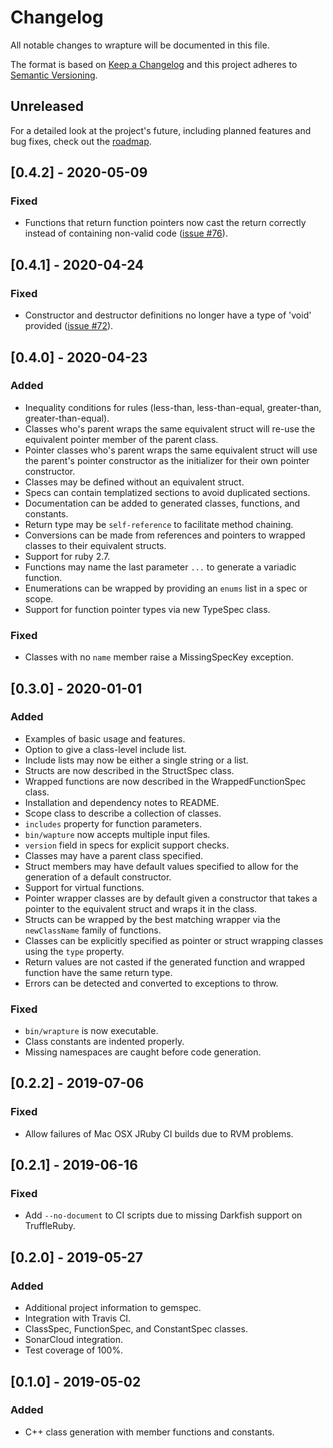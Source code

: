 # Changelog
All notable changes to wrapture will be documented in this file.

The format is based on [Keep a Changelog](https://keepachangelog.com/en/1.0.0/)
and this project adheres to [Semantic Versioning](https://semver.org/spec/v2.0.0.html).

## Unreleased
For a detailed look at the project's future, including planned features and bug
fixes, check out the
[roadmap](https://github.com/goatshriek/wrapture/blob/master/docs/roadmap.md).

## [0.4.2] - 2020-05-09
### Fixed
 - Functions that return function pointers now cast the return correctly instead
   of containing non-valid code
   ([issue #76](https://github.com/goatshriek/wrapture/issues/76)).

## [0.4.1] - 2020-04-24
### Fixed
 - Constructor and destructor definitions no longer have a type of 'void'
   provided ([issue #72](https://github.com/goatshriek/wrapture/issues/72)).

## [0.4.0] - 2020-04-23
### Added
 - Inequality conditions for rules (less-than, less-than-equal, greater-than,
   greater-than-equal).
 - Classes who's parent wraps the same equivalent struct will re-use the
   equivalent pointer member of the parent class.
 - Pointer classes who's parent wraps the same equivalent struct will use the
   parent's pointer constructor as the initializer for their own pointer
   constructor.
 - Classes may be defined without an equivalent struct.
 - Specs can contain templatized sections to avoid duplicated sections.
 - Documentation can be added to generated classes, functions, and constants.
 - Return type may be `self-reference` to facilitate method chaining.
 - Conversions can be made from references and pointers to wrapped classes to
   their equivalent structs.
 - Support for ruby 2.7.
 - Functions may name the last parameter `...` to generate a variadic function.
 - Enumerations can be wrapped by providing an `enums` list in a spec or scope.
 - Support for function pointer types via new TypeSpec class.

### Fixed
 - Classes with no `name` member raise a MissingSpecKey exception.

## [0.3.0] - 2020-01-01
### Added
 - Examples of basic usage and features.
 - Option to give a class-level include list.
 - Include lists may now be either a single string or a list.
 - Structs are now described in the StructSpec class.
 - Wrapped functions are now described in the WrappedFunctionSpec class.
 - Installation and dependency notes to README.
 - Scope class to describe a collection of classes.
 - `includes` property for function parameters.
 - `bin/wapture` now accepts multiple input files.
 - `version` field in specs for explicit support checks.
 - Classes may have a parent class specified.
 - Struct members may have default values specified to allow for the generation
   of a default constructor.
 - Support for virtual functions.
 - Pointer wrapper classes are by default given a constructor that takes a
   pointer to the equivalent struct and wraps it in the class.
 - Structs can be wrapped by the best matching wrapper via the `newClassName`
   family of functions.
 - Classes can be explicitly specified as pointer or struct wrapping classes
   using the `type` property.
 - Return values are not casted if the generated function and wrapped function
   have the same return type.
 - Errors can be detected and converted to exceptions to throw.

### Fixed
 - `bin/wrapture` is now executable.
 - Class constants are indented properly.
 - Missing namespaces are caught before code generation.

## [0.2.2] - 2019-07-06
### Fixed
 - Allow failures of Mac OSX JRuby CI builds due to RVM problems.

## [0.2.1] - 2019-06-16
### Fixed
 - Add `--no-document` to CI scripts due to missing Darkfish support on
   TruffleRuby.

## [0.2.0] - 2019-05-27
### Added
 - Additional project information to gemspec.
 - Integration with Travis CI.
 - ClassSpec, FunctionSpec, and ConstantSpec classes.
 - SonarCloud integration.
 - Test coverage of 100%.

## [0.1.0] - 2019-05-02
### Added
 - C++ class generation with member functions and constants.
